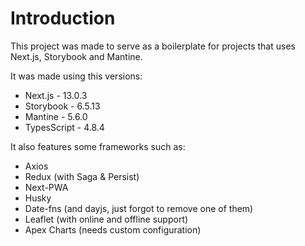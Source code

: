 # Introduction

This project was made to serve as a boilerplate for projects that uses Next.js, Storybook and Mantine.

It was made using this versions:

- Next.js - 13.0.3
- Storybook - 6.5.13
- Mantine - 5.6.0
- TypesScript - 4.8.4

It also features some frameworks such as:

- Axios
- Redux (with Saga & Persist)
- Next-PWA
- Husky
- Date-fns (and dayjs, just forgot to remove one of them)
- Leaflet (with online and offline support)
- Apex Charts (needs custom configuration)